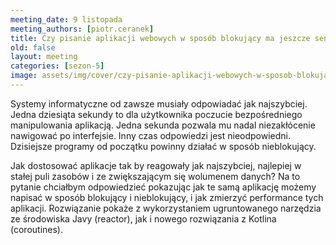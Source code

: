 ```yaml
---
meeting_date: 9 listopada
meeting_authors: [piotr.ceranek]
title: Czy pisanie aplikacji webowych w sposób blokujący ma jeszcze sens?
old: false
layout: meeting
categories: [sezon-5]
image: assets/img/cover/czy-pisanie-aplikacji-webowych-w-sposob-blokujacy-ma-jeszcze-sens.png
---
```


Systemy informatyczne od zawsze musiały odpowiadać jak najszybciej. Jedna dziesiąta sekundy to dla użytkownika poczucie bezpośredniego manipulowania aplikacją. Jedna sekunda pozwala mu nadal niezakłócenie nawigować po interfejsie. Inny czas odpowiedzi jest nieodpowiedni. Dzisiejsze programy od początku powinny działać w sposób nieblokujący. 

Jak dostosować aplikacje tak by reagowały jak najszybciej, najlepiej w stałej puli zasobów i ze zwiększającym się wolumenem danych? Na to pytanie chciałbym odpowiedzieć pokazując jak te samą aplikację możemy napisać w sposób blokujący i nieblokujący, i jak zmierzyć performance tych aplikacji. Rozwiązanie pokaże z wykorzystaniem ugruntowanego narzędzia ze środowiska Javy (reactor), jak i nowego rozwiązania z Kotlina (coroutines).
